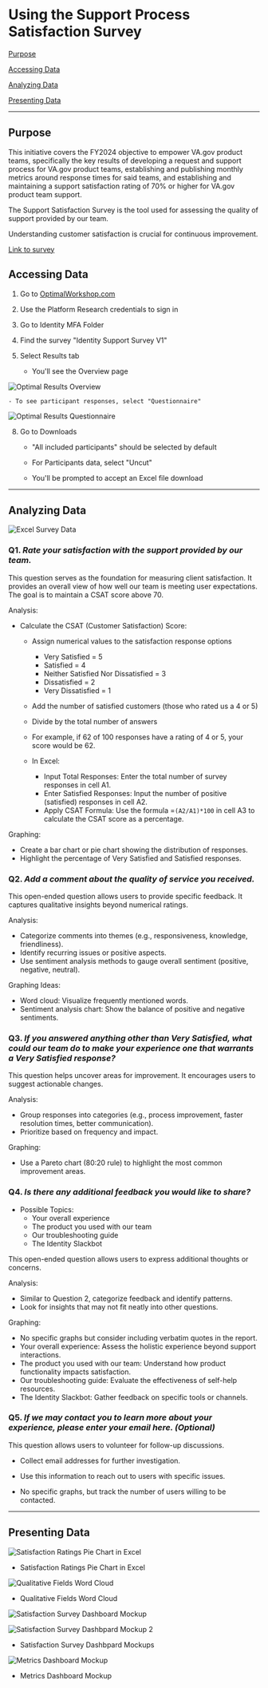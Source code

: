 # Using the Support Process Satisfaction Survey

[Purpose](#purpose)

[Accessing Data](#accessing-data)

[Analyzing Data](#analyzing-data)

[Presenting Data](#presenting-data)

--------------

## Purpose

This initiative covers the FY2024 objective to empower VA.gov product teams, specifically the key results of developing a 
request and support process for VA.gov product teams, establishing and publishing monthly metrics around response times 
for said teams, and establishing and maintaining a support satisfaction rating of 70% or higher for VA.gov product team 
support.

The Support Satisfaction Survey is the tool used for assessing the quality of support provided by our team. 

Understanding customer satisfaction is crucial for continuous improvement. 

[Link to survey](https://ows.io/qs/ti97awtz)


## Accessing Data

1. Go to [OptimalWorkshop.com](https://app.optimalworkshop.com)

2. Use the Platform Research credentials to sign in

3. Go to Identity MFA Folder

4. Find the survey "Identity Support Survey V1"

5. Select Results tab

     - You'll see the Overview page

![Optimal Results Overview](https://github.com/department-of-veterans-affairs/va.gov-team/assets/146007477/933abeb7-da16-4c38-a892-90dd91ec6583)

    - To see participant responses, select "Questionnaire" 
![Optimal Results Questionnaire](https://github.com/department-of-veterans-affairs/va.gov-team/assets/146007477/2f7ceae0-638a-4557-932c-b2007df7257b)

8. Go to Downloads

     - "All included participants" should be selected by default

      - For Participants data, select "Uncut"
  
      - You'll be prompted to accept an Excel file download 

----------------

## Analyzing Data

![Excel Survey Data](https://github.com/department-of-veterans-affairs/va.gov-team/assets/146007477/4ccf5199-c821-4f31-9d68-2f82103fd6a0)

### Q1. *Rate your satisfaction with the support provided by our team.*

This question serves as the foundation for measuring client satisfaction. It provides an overall view of how well our team is meeting user expectations. The goal is to maintain a CSAT score above 70.

Analysis:

- Calculate the CSAT (Customer Satisfaction) Score:

  -  Assign numerical values to the satisfaction response options
       -  Very Satisfied = 5
       -  Satisfied = 4
       -  Neither Satisfied Nor Dissatisfied = 3
       -  Dissatisfied = 2
       -  Very Dissatisfied = 1
    
    - Add the number of satisfied customers (those who rated us a 4 or 5)
    - Divide by the total number of answers
    - For example, if 62 of 100 responses have a rating of 4 or 5, your score would be 62.
  
    - In Excel:
         - Input Total Responses: Enter the total number of survey responses in cell A1.
         - Enter Satisfied Responses: Input the number of positive (satisfied) responses in cell A2.
         - Apply CSAT Formula: Use the formula =`(A2/A1)*100` in cell A3 to calculate the CSAT score as a percentage.

Graphing:

- Create a bar chart or pie chart showing the distribution of responses.
- Highlight the percentage of Very Satisfied and Satisfied responses.


### Q2. *Add a comment about the quality of service you received.*

This open-ended question allows users to provide specific feedback. It captures qualitative insights beyond numerical ratings.

Analysis:

- Categorize comments into themes (e.g., responsiveness, knowledge, friendliness).
- Identify recurring issues or positive aspects.
- Use sentiment analysis methods to gauge overall sentiment (positive, negative, neutral).

Graphing Ideas:

- Word cloud: Visualize frequently mentioned words.
- Sentiment analysis chart: Show the balance of positive and negative sentiments.

### Q3. *If you answered anything other than Very Satisfied, what could our team do to make your experience one that warrants a Very Satisfied response?*

This question helps uncover areas for improvement. It encourages users to suggest actionable changes.

Analysis:

- Group responses into categories (e.g., process improvement, faster resolution times, better communication).
- Prioritize based on frequency and impact.

Graphing:

- Use a Pareto chart (80:20 rule) to highlight the most common improvement areas.

### Q4. *Is there any additional feedback you would like to share?* 

 - Possible Topics:
     - Your overall experience
     - The product you used with our team
     - Our troubleshooting guide
     - The Identity Slackbot

This open-ended question allows users to express additional thoughts or concerns.

Analysis:

- Similar to Question 2, categorize feedback and identify patterns.
- Look for insights that may not fit neatly into other questions.

Graphing:

- No specific graphs but consider including verbatim quotes in the report.
- Your overall experience: Assess the holistic experience beyond support interactions.
- The product you used with our team: Understand how product functionality impacts satisfaction.
- Our troubleshooting guide: Evaluate the effectiveness of self-help resources.
- The Identity Slackbot: Gather feedback on specific tools or channels.

### Q5. *If we may contact you to learn more about your experience, please enter your email here. (Optional)*

This question allows users to volunteer for follow-up discussions.

- Collect email addresses for further investigation.
- Use this information to reach out to users with specific issues.

- No specific graphs, but track the number of users willing to be contacted.

------------------------------

## Presenting Data

![Satisfaction Ratings Pie Chart in Excel](https://github.com/department-of-veterans-affairs/va.gov-team/assets/146007477/9135cec6-5f0b-4d6f-b9d7-153a4931193c)

- Satisfaction Ratings Pie Chart in Excel

![Qualitative Fields Word Cloud](https://github.com/department-of-veterans-affairs/va.gov-team/assets/146007477/385798ed-3054-4870-9de7-150ccc013db5)

- Qualitative Fields Word Cloud

![Satisfaction Survey Dashboard Mockup](https://github.com/department-of-veterans-affairs/va.gov-team/assets/146007477/20992d66-3b14-471d-a7b7-a747a4d0236c)

![Satisfaction Survey Dashbpard Mockup 2](https://github.com/department-of-veterans-affairs/va.gov-team/assets/146007477/e6cdc903-5561-42cd-abf7-fc4f24a49f79)

- Satisfaction Survey Dashbpard Mockups

![Metrics Dashboard Mockup](https://github.com/department-of-veterans-affairs/va.gov-team/assets/146007477/2c1b4095-2a1d-4797-987e-4d5994100759)

- Metrics Dashboard Mockup
